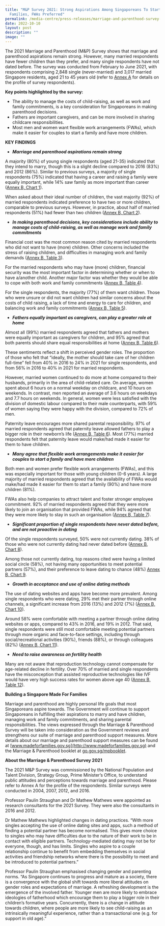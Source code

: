 ```yaml
---
title: "M&P Survey 2021: Strong Aspirations Among Singaporeans To Start
  Families, FWAs Preferred"
permalink: /media-centre/press-releases/marriage-and-parenthood-survey-2021/
date: 2022-10-10
layout: post
description: ""
image: ""
---
```





The 2021 Marriage and Parenthood (M&P) Survey shows that marriage and parenthood aspirations remain strong. However, many married respondents have fewer children than they prefer, and many single respondents have not dated before. The survey was conducted from February to June 2021, with respondents comprising 2,848 single (never-married) and 3,017 married Singapore residents, aged 21 to 45 years old (refer to [Annex A](/files/media-centre/press-releases/Annex%20A.pdf) for details on the profile of survey respondents).

**Key points highlighted by the survey:**

* The ability to manage the costs of child-raising, as well as work and family commitments, is a key consideration for Singaporeans in making parenthood decisions.
* Fathers are important caregivers, and can be more involved in sharing childcare responsibilities.
* Most men and women want flexible work arrangements (FWAs), which make it easier for couples to start a family and have more children.

**KEY FINDINGS**

* ***Marriage and parenthood aspirations remain strong***

A majority (80%) of young single respondents (aged 21-35) indicated that they intend to marry, though this is a slight decline compared to 2016 (83%) and 2012 (86%). Similar to previous surveys, a majority of single respondents (75%) indicated that having a career and raising a family were equally important, while 14% saw family as more important than career ([Annex B, Chart 1](/files/media-centre/press-releases/Annex%20B.pdf)).

When asked about their ideal number of children, the vast majority (92%) of married respondents indicated preference to have two or more children, comparable to previous surveys. However, in practice, about half of married respondents (51%) had fewer than two children ([Annex B, Chart 2](/files/media-centre/press-releases/Annex%20B.pdf)).

* **_In making parenthood decisions, key considerations include ability to manage costs of child-raising, as well as manage work and family commitments_** 

Financial cost was the most common reason cited by married respondents who did not want to have (more) children. Other concerns included the stress of raising children, and difficulties in managing work and family demands ([Annex B, Table 3](/files/media-centre/press-releases/Annex%20B.pdf)).

For the married respondents who may have (more) children, financial security was the most important factor in determining whether or when to have a/another child. Another major factor was whether they would be able to cope with both work and family commitments ([Annex B, Table 4](/files/media-centre/press-releases/Annex%20B.pdf)).

For the single respondents, the majority (77%) of them want children. Those who were unsure or did not want children had similar concerns about the costs of child raising, a lack of time and energy to care for children, and balancing work and family commitments ([Annex B, Table 5](/files/media-centre/press-releases/Annex%20B.pdf)).

* **_Fathers equally important as caregivers, can play a greater role at home_**

Almost all (99%) married respondents agreed that fathers and mothers were equally important as caregivers for children, and 95% agreed that both parents should share equal responsibilities at home ([Annex B, Table 6](/files/media-centre/press-releases/Annex%20B.pdf)).

These sentiments reflect a shift in perceived gender roles. The proportion of those who felt that “ideally, the mother should take care of her children full-time” fell from 40% in 2016 to 24% in 2021 for single respondents, and from 56% in 2016 to 40% in 2021 for married respondents.

However, married women continued to do more at home compared to their husbands, primarily in the area of child-related care. On average, women spent about 6 hours on a normal weekday on childcare, and 10 hours on weekends. In contrast, men reported an average of 3.6 hours on weekdays and 7.7 hours on weekends. In general, women were less satisfied with the division of domestic labour compared to their male counterparts, with 59% of women saying they were happy with the division, compared to 72% of men.

Paternity leave encourages more shared parental responsibility. 97% of married respondents agreed that paternity leave allowed fathers to play a bigger role in their newborn’s life ([Annex B, Table 6](/files/media-centre/press-releases/Annex%20B.pdf)). Most (77%) married respondents felt that paternity leave would make/had made it easier for them to have children.

* ***Many agree that flexible work arrangements make it easier for couples to start a family and have more children***

Both men and women prefer flexible work arrangements (FWAs), and this was especially important for those with young children (0-6 years). A large majority of married respondents agreed that the availability of FWAs would make/had made it easier for them to start a family (90%) and have more children (81%).

FWAs also help companies to attract talent and foster stronger employee commitment. 92% of married respondents agreed that they were more likely to join an organisation that provided FWAs, while 94% agreed that they were more likely to stay in such an organisation ([Annex B, Table 7](/files/media-centre/press-releases/Annex%20B.pdf)).

* **_Significant proportion of single respondents have never dated before, and are not proactive in dating_**

Of the single respondents surveyed, 50% were not currently dating. 38% of those who were not currently dating had never dated before ([Annex B, Chart 8](/files/media-centre/press-releases/Annex%20B.pdf)).

Among those not currently dating, top reasons cited were having a limited social circle (58%), not having many opportunities to meet potential partners (57%), and their preference to leave dating to chance (48%) [Annex B, Chart 9](/files/media-centre/press-releases/Annex%20B.pdf).

* **_Growth in acceptance and use of online dating methods_**

The use of dating websites and apps have become more prevalent. Among single respondents who were dating, 29% met their partner through online channels, a significant increase from 2016 (13%) and 2012 (7%) ([Annex B, Chart 10](/files/media-centre/press-releases/Annex%20B.pdf)).

Around 58% were comfortable with meeting a partner through online dating websites or apps, compared to 43% in 2016, and 19% in 2012. That said, single respondents were still most comfortable meeting potential partners through more organic and face-to-face settings, including through social/recreational activities (90%), friends (88%), or through colleagues (82%) ([Annex B, Chart 11](/files/media-centre/press-releases/Annex%20B.pdf)).

* **_Need to raise awareness on fertility health_**

Many are not aware that reproduction technology cannot compensate for age-related decline in fertility. Over 70% of married and single respondents have the misconception that assisted reproductive technologies like IVF would have very high success rates for women above age 40 ([Annex B, Table 12](/files/media-centre/press-releases/Annex%20B.pdf)).

**Building a Singapore Made For Families**

Marriage and parenthood are highly personal life goals that most Singaporeans aspire towards. The Government will continue to support Singaporeans in fulfilling their aspirations to marry and have children, managing work and family commitments, and sharing parental responsibilities. The views expressed through the Marriage & Parenthood Survey will be taken into consideration as the Government reviews and strengthens our suite of marriage and parenthood support measures. More details about our marriage and parenthood support measures can be found at [www.madeforfamilies.gov.sg](http://www.madeforfamilies.gov.sg) and the Marriage & Parenthood booklet at [go.gov.sg/mpbooklet](https://my-sgdcs.sgnet.gov.sg/personal/PMOSGKMLA/Documents/go.gov.sg/mpbooklet).

**About the Marriage & Parenthood Survey 2021**

The 2021 M&P Survey was commissioned by the National Population and Talent Division, Strategy Group, Prime Minister’s Office, to understand public attitudes and perceptions towards marriage and parenthood. Please refer to Annex A for the profile of the respondents. Similar surveys were conducted in 2004, 2007, 2012, and 2016.

Professor Paulin Straughan and Dr Mathew Mathews were appointed as research consultants for the 2021 Survey. They were also the consultants in 2016 and 2012.

Dr Mathew Mathews highlighted changes in dating practices. “With more singles accepting the use of online dating sites and apps, such a method of finding a potential partner has become normalised. This gives more choice to singles who may have difficulties due to the nature of their work to be in contact with eligible partners. Technology-mediated dating may not be for everyone, though, and has limits. Singles who aspire to a couple relationship continue to benefit from embedding themselves in social activities and friendship networks where there is the possibility to meet and be introduced to potential partners.”

Professor Paulin Straughan emphasised changing gender and parenting norms. “As Singapore continues to progress and mature as a society, there is a convergence with the global shift towards more liberal attitudes on gender roles and expectations of marriage. A refreshing development is the emergence of the involved father. Younger men are more likely to embrace ideologies of fatherhood which encourage them to play a bigger role in their children’s formative years. Concurrently, there is a change in attitude towards children, where people are more likely to see child-raising as an intrinsically meaningful experience, rather than a transactional one (e.g. for support in old age).”